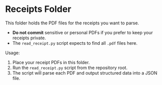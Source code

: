 # Receipts Folder

This folder holds the PDF files for the receipts you want to parse.

- **Do not commit** sensitive or personal PDFs if you prefer to keep your receipts private.
- The `read_receipt.py` script expects to find all `.pdf` files here.

Usage:
1. Place your receipt PDFs in this folder.
2. Run the `read_receipt.py` script from the repository root.
3. The script will parse each PDF and output structured data into a JSON file.


